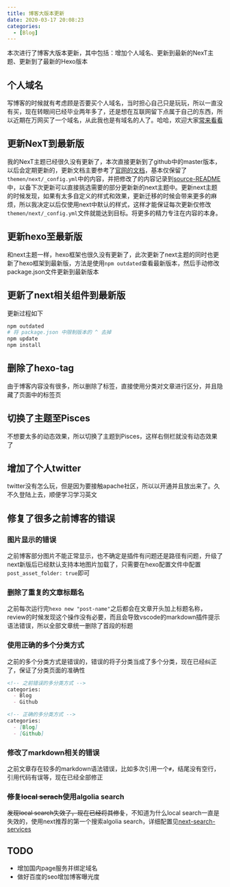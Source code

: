 ```yaml
---
title: 博客大版本更新
date: 2020-03-17 20:08:23
categories:
  - [Blog]
---
```


本次进行了博客大版本更新，其中包括：增加个人域名、更新到最新的NexT主题、更新到了最新的Hexo版本

<!-- more -->

## 个人域名

写博客的时候就有考虑顾是否要买个人域名，当时担心自己只是玩玩，所以一直没有买，现在转眼间已经毕业两年多了，还是想在互联网留下点属于自己的东西，所以近期在万网买了一个域名，从此我也是有域名的人了。哈哈，欢迎大家[常来看看][1]

## 更新NexT到最新版

我的NexT主题已经很久没有更新了，本次直接更新到了github中的master版本，以后会定期更新的，更新文档主要参考了[官网的文档][2]，基本仅保留了`themen/next/_config.yml`中的内容，并把修改了的内容记录到[source-README][3]中，以备下次更新可以直接挑选需要的部分更新新的next主题中。更新next主题的时候发现，如果有太多自定义的样式和效果，更新迁移的时候会带来更多的麻烦，所以我决定以后仅使用next中默认的样式，这样才能保证每次更新仅修改`themen/next/_config.yml`文件就能达到目标。将更多的精力专注在内容的本身。

## 更新hexo至最新版

和next主题一样，hexo框架也很久没有更新了，此次更新了next主题的同时也更新了hexo框架到最新版，方法是使用`npm outdated`查看最新版本，然后手动修改package.json文件更新到最新版本

## 更新了next相关组件到最新版

更新过程如下

```sh
npm outdated
# 将 package.json 中限制版本的 ^ 去掉
npm update
npm install
```

## 删除了hexo-tag

由于博客内容没有很多，所以删除了标签，直接使用分类对文章进行区分，并且隐藏了页面中的标签页

## 切换了主题至Pisces

不想要太多的动态效果，所以切换了主题到Pisces，这样右侧栏就没有动态效果了

## 增加了个人twitter

twitter没有怎么玩，但是因为要接触apache社区，所以以开通并且放出来了。久不久登陆上去，顺便学习学习英文

## 修复了很多之前博客的错误

### 图片显示的错误

之前博客部分图片不能正常显示，也不确定是插件有问题还是路径有问题，升级了next新版后已经默认支持本地图片加载了，只需要在hexo配置文件中配置`post_asset_folder: true`即可

### 删除了重复的文章标题名

之前每次运行完`hexo new "post-name"`之后都会在文章开头加上标题名称，review的时候发现这个操作没有必要，而且会导致vscode的markdown插件提示语法错误，所以全部文章统一删除了首段的标题

### 使用正确的多个分类方式

之前的多个分类方式是错误的，错误的将子分类当成了多个分类，现在已经纠正了，保证了分类页面的准确性

```markdown
<!-- 之前错误的多分类方式 -->
categories:
  - Blog
  - Github

<!-- 正确的多分类方式 -->
categories:
  - [Blog]
  - [Github]
```

### 修改了markdown相关的错误

之前文章存在较多的markdown语法错误，比如多次引用一个`#`，结尾没有空行，引用代码有误等，现在已经全部修正

### ~~修复local serach~~使用algolia search

~~发现local search失效了，现在已经将其修复~~，不知道为什么local search一直是失效的，使用next推荐的第一个搜索algolia search，详细配置见[next-search-services][4]

## TODO

* 增加国内page服务并绑定域名
* 做好百度的seo增加博客曝光度

[1]: http://zhongjiajie.com/
[2]: https://github.com/theme-next/hexo-theme-next/blob/master/docs/zh-CN/UPDATE-FROM-5.1.X.md
[3]: https://github.com/zhongjiajie/zhongjiajie.github.com/blob/source/README.md
[4]: https://theme-next.org/docs/third-party-services/search-services
